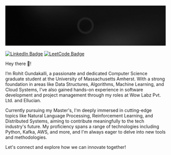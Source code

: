 ![Rohit's GitHub Banner](./assets/GitHubBanner.gif)

<!-- [![Twitter Badge](https://img.shields.io/badge/X-%23000000.svg?style=for-the-badge&logo=X&logoColor=white)]() -->
[![LinkedIn Badge](https://img.shields.io/badge/linkedin-%230077B5.svg?style=for-the-badge&logo=linkedin&logoColor=white)](https://www.linkedin.com/in/rohit-gundakalli/)
[![LeetCode Badge](https://img.shields.io/badge/LeetCode-000000?style=for-the-badge&logo=LeetCode&logoColor=#d16c06)](https://leetcode.com/u/rohit204k/)

Hey there 👋!

I’m Rohit Gundakalli, a passionate and dedicated Computer Science graduate student at the University of Massachusetts Amherst. With a strong foundation in areas like Data Structures, Algorithms, Machine Learning, and Cloud Systems, I've also gained hands-on experience in software development and project management through my roles at Wow Labz Pvt. Ltd. and Ellucian.

Currently pursuing my Master's, I'm deeply immersed in cutting-edge topics like Natural Language Processing, Reinforcement Learning, and Distributed Systems, aiming to contribute meaningfully to the tech industry's future. My proficiency spans a range of technologies including Python, Kafka, AWS, and more, and I'm always eager to delve into new tools and methodologies. 

Let's connect and explore how we can innovate together!